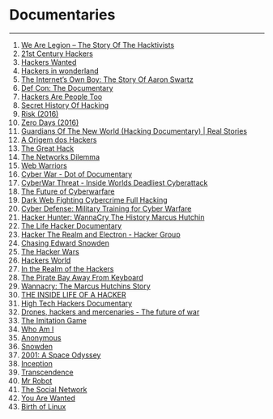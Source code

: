 # Documentaries
---
1. [We Are Legion – The Story Of The Hacktivists](https://lnkd.in/dEihGfAg) 
2. [21st Century Hackers](https://lnkd.in/dvdnZkg5)
3. [Hackers Wanted](https://lnkd.in/du-pMY2R)
4. [Hackers in wonderland](https://www.youtube.com/watch?v=fe8GsPCpE7E)
5. [The Internet’s Own Boy: The Story Of Aaron Swartz](https://lnkd.in/d3hQVxqp) 
6. [Def Con: The Documentary](https://lnkd.in/dPE4jVVA)
7. [Hackers Are People Too](https://www.youtube.com/watch?v=7jciIsuEZWM)
8. [Secret History Of Hacking](https://lnkd.in/dnCWU-hp) 
9. [Risk (2016)](https://lnkd.in/dMgWT-TN)
10. [Zero Days (2016)](https://lnkd.in/dq_gZA8z)
11. [Guardians Of The New World (Hacking Documentary) | Real Stories](https://lnkd.in/dUPybtFd)
12. [A Origem dos Hackers](https://lnkd.in/dUJgG-6J)
13. [The Great Hack](https://lnkd.in/dp-MsrQJ)
14. [The Networks Dilemma](https://lnkd.in/dB6rC2RD)
15. [Web Warriors](https://lnkd.in/dip22djp) 
16. [Cyber War - Dot of Documentary](https://lnkd.in/dhNTBbbx)
17. [CyberWar Threat - Inside Worlds Deadliest Cyberattack](https://lnkd.in/drmzKJDu)
18. [The Future of Cyberwarfare](https://lnkd.in/dE6_rD5x)
19. [Dark Web Fighting Cybercrime Full Hacking](https://lnkd.in/dByEzTE9)
20. [Cyber Defense: Military Training for Cyber Warfare](https://lnkd.in/dhA8c52h)
21. [Hacker Hunter: WannaCry The History Marcus Hutchin](https://lnkd.in/dnPcnvSv)
22. [The Life Hacker Documentary](https://lnkd.in/djAqBhbw)
23. [Hacker The Realm and Electron - Hacker Group](https://lnkd.in/dx_uyTuT)
24. [Chasing Edward Snowden](https://www.youtube.com/watch?v=8YkLS95qDjI)
25. [The Hacker Wars](https://www.youtube.com/watch?v=ku9edEKvGuY)
26. [Hackers World](https://www.youtube.com/watch?v=1A3sQO_bQ_E)
27. [In the Realm of the Hackers](https://www.youtube.com/watch?v=0UghlW1TsMA)
28. [The Pirate Bay Away From Keyboard](https://www.youtube.com/watch?v=eTOKXCEwo_8)
29. [Wannacry: The Marcus Hutchins Story](https://www.youtube.com/watch?v=vveLaA-z3-o)
30. [THE INSIDE LIFE OF A HACKER](https://www.youtube.com/watch?v=CuESlhKLhCY)
31. [High Tech Hackers Documentary](https://www.youtube.com/watch?v=l2fB_O5Q6ck)
32. [Drones, hackers and mercenaries - The future of war](https://www.youtube.com/watch?v=MZ60UDys_ZE)
33. [The Imitation Game]()
34. [Who Am I]()
35. [Anonymous]()
36. [Snowden]()
37. [2001: A Space Odyssey]()
38. [Inception]()
39. [Transcendence]()
40. [Mr Robot]()
41. [The Social Network]()
42. [You Are Wanted]()
43. [Birth of Linux]()
